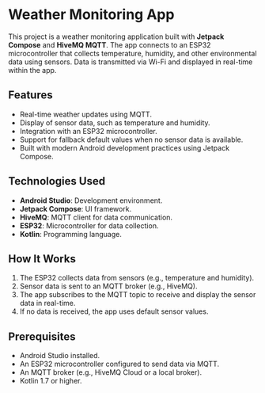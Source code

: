 # Weather Monitoring App

This project is a weather monitoring application built with **Jetpack Compose** and **HiveMQ MQTT**. The app connects to an ESP32 microcontroller that collects temperature, humidity, and other environmental data using sensors. Data is transmitted via Wi-Fi and displayed in real-time within the app.

## Features

- Real-time weather updates using MQTT.
- Display of sensor data, such as temperature and humidity.
- Integration with an ESP32 microcontroller.
- Support for fallback default values when no sensor data is available.
- Built with modern Android development practices using Jetpack Compose.

## Technologies Used

- **Android Studio**: Development environment.
- **Jetpack Compose**: UI framework.
- **HiveMQ**: MQTT client for data communication.
- **ESP32**: Microcontroller for data collection.
- **Kotlin**: Programming language.

## How It Works

1. The ESP32 collects data from sensors (e.g., temperature and humidity).
2. Sensor data is sent to an MQTT broker (e.g., HiveMQ).
3. The app subscribes to the MQTT topic to receive and display the sensor data in real-time.
4. If no data is received, the app uses default sensor values.

## Prerequisites

- Android Studio installed.
- An ESP32 microcontroller configured to send data via MQTT.
- An MQTT broker (e.g., HiveMQ Cloud or a local broker).
- Kotlin 1.7 or higher.
